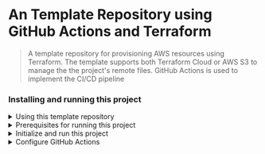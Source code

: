 # An Template Repository using GitHub Actions and Terraform

> A template repository for provisioning AWS resources using Terraform. The template supports both Terraform Cloud or AWS S3 to manage the the project's remote files. GitHub Actions is used to implement the CI/CD pipeline


### Installing and running this project
<details>
  <summary>Using this template repository</summary>

  #### Choose the `Use this template` to create a new repository using this template repository as shown below
  
  <kbd><img src="./documentation/use-terraform-template.png" /></kbd>
</details>

<details>
  <summary>Prerequisites for running this project</summary>
  
#### The project has the following dependencies  
- AWS CLI version 2. To install the AWS CLI, please see [Installing, updating, and uninstalling the AWS CLI version 2](https://docs.aws.amazon.com/cli/latest/userguide/install-cliv2.html)
- Terraform CLI 0.14.2 . To install Terraform CLI, please see [Install Terraform](https://learn.hashicorp.com/tutorials/terraform/install-cli?in=terraform/aws-get-started)
</details>

<details>
  <summary>Initialize and run this project</summary>
  
#### Initialize Terraform using S3 as the remote backend
> To intialize Terraform using S3 as the remote backend, edit the `backend_s3.hcl` file, replacing the below properties:
>
> - bucket = "S3 bucket name"
>
> - key    = "Path to the terraform.tfstate"
>
> - region = "AWS region where this bucket is located"
>
> After the `backend_s3.hcl` file has been updated with the S3 bucket details, edit the `main.tf` file to use 's3' as the remote backend. Please open the  `main.tf` file for instructions on how to do this
>
>
> Now run the below command to initialize S3 with the terraform state files:
> ```bash
> terraform init -backend-config=backend_s3.hcl
> ```

#### Initialize Terraform using Terraform Cloud as the remote backend
> To intialize Terraform using Terraform Cloud as the remote backend, edit the `backend.hcl` file, replacing the below properties:
>
> - workspaces { name = "Name of your Terraform Cloud Workspace" }
>
> - organization = "Name of your Terraform Cloud organization"
>
> *For instructions on setting up your free Terraform Cloud Account see [Getting Started with Terraform Cloud](https://learn.hashicorp.com/collections/terraform/cloud-get-started)* 
> 
> | Set the below 3 properties as environment variables in your Terraform Cloud workspace|
> | -------------------------------------------------------------------------------------|
> | AWS_DEFAULT_REGION |
> | AWS_SECRET_ACCESS_KEY (**Use the sensitive checkbox to protect this value!!**) |
> | AWS_ACCESS_KEY_ID (**Use the sensitive checkbox to protect this value!!**) |
>
> 
> After the `backend.hcl` file has been updated with the Terraform Cloud's organization and workspace details, run the below command to login to your Terraform cloud workspace
>
> ```bash
> terraform login
> ```
>
> After a successful login, initialize your Terraform Cloud workspace with the terraform state files:
> ```bash
> terraform init -backend-config=backend.hcl
> ```

#### Run the standard Terraform workflow commands
>
> To validate your terraform project, run the below command
>
> ```bash
> terraform validate
> ```
>
> To review the final plan and terraform changes before applying them, run the below command
>
> ```bash
> terraform plan
> ```
>
> To apply the changes and provision the AWS API Gateway, run the below command
>
> ```bash
> terraform apply
> ```
>
> To clean-up and delete the provisioned AWS resources, run the below command
>
> ```bash
> terraform destroy
> ```
</details>

<details>
  <summary>Configure GitHub Actions</summary>

  #### Configure GitHub Actions to use S3 as the remote backend
>
> To configure GitHub Actions to use S3, the below 2 properties needs to be added as *GitHub Secrets*
>
> | GitHub Secrets for AWS S3 remote backend
> | ----------------------------------------
> | AWS_ACCESS_KEY_ID
> | AWS_SECRET_ACCESS_KEY
>
>> *To configure GitHubs secretes, please see [GitHub Encrypted secrets](https://docs.github.com/en/free-pro-team@latest/actions/reference/encrypted-secrets)*
>
  #### Configure GitHub Actions to use Terraform Cloud as the remote backend
>
> To configure GitHub Actions to use Terraform Cloud, the below property needs to be added as *GitHub Secrets*
>
> | GitHub Secrets for Terraform Cloud remote backend
> | ----------------------------------------
> | TF_API_TOKEN
>
>> *To generate a Terraform Cloud Team API Token , please see [Terraform Cloud Team API Token](https://www.terraform.io/docs/cloud/users-teams-organizations/api-tokens.html)*
>
</details>
